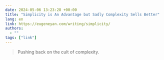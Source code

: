 ```yaml
---
date: 2024-05-06 13:23:28 +00:00
title: "Simplicity is An Advantage but Sadly Complexity Sells Better"
lang: en
link: https://eugeneyan.com/writing/simplicity/
authors:
  - ""
tags: ["link"]
---
```



> Pushing back on the cult of complexity.
